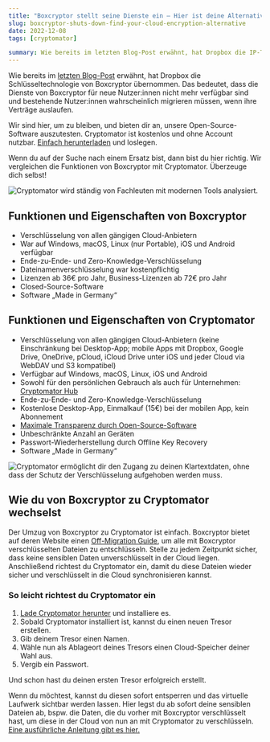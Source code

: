 ```yaml
---
title: "Boxcryptor stellt seine Dienste ein – Hier ist deine Alternative"
slug: boxcryptor-shuts-down-find-your-cloud-encryption-alternative
date: 2022-12-08
tags: [cryptomator]

summary: Wie bereits im letzten Blog-Post erwähnt, hat Dropbox die IP-Technologie von Boxcryptor übernommen. Das bedeutet, dass die Dienste von Boxcryptor für neue Nutzer:innen nicht mehr verfügbar sind und bestehende Nutzer:innen wahrscheinlich migrieren müssen, wenn ihre Verträge auslaufen.
---
```

Wie bereits im [letzten Blog-Post](/de/blog/2022/11/30/congratulations-boxcryptor-dropbox/) erwähnt, hat Dropbox die Schlüsseltechnologie von Boxcryptor übernommen. Das bedeutet, dass die Dienste von Boxcryptor für neue Nutzer:innen nicht mehr verfügbar sind und bestehende Nutzer:innen wahrscheinlich migrieren müssen, wenn ihre Verträge auslaufen.

Wir sind hier, um zu bleiben, und bieten dir an, unsere Open-Source-Software auszutesten. Cryptomator ist kostenlos und ohne Account nutzbar. [Einfach herunterladen](/de/downloads/) und loslegen.

Wenn du auf der Suche nach einem Ersatz bist, dann bist du hier richtig. Wir vergleichen die Funktionen von Boxcryptor mit Cryptomator. Überzeuge dich selbst!

<img class="inline-block" src="/img/boxcryptor-alternative/cryptobot-analysis.png" srcset="/img/boxcryptor-alternative/cryptobot-analysis.png 1x, /img/boxcryptor-alternative/cryptobot-analysis@2x.png 2x" alt="Cryptomator wird ständig von Fachleuten mit modernen Tools analysiert." />

## Funktionen und Eigenschaften von Boxcryptor

- Verschlüsselung von allen gängigen Cloud-Anbietern
- War auf Windows, macOS, Linux (nur Portable), iOS und Android verfügbar
- Ende-zu-Ende- und Zero-Knowledge-Verschlüsselung
- Dateinamenverschlüsselung war kostenpflichtig
- Lizenzen ab 36€ pro Jahr, Business-Lizenzen ab 72€ pro Jahr
- Closed-Source-Software
- Software „Made in Germany“

## Funktionen und Eigenschaften von Cryptomator

- Verschlüsselung von allen gängigen Cloud-Anbietern (keine Einschränkung bei Desktop-App; mobile Apps mit Dropbox, Google Drive, OneDrive, pCloud, iCloud Drive unter iOS und jeder Cloud via WebDAV und S3 kompatibel)
- Verfügbar auf Windows, macOS, Linux, iOS und Android
- Sowohl für den persönlichen Gebrauch als auch für Unternehmen: [Cryptomator Hub](/de/hub/)
- Ende-zu-Ende- und Zero-Knowledge-Verschlüsselung
- Kostenlose Desktop-App, Einmalkauf (15€) bei der mobilen App, kein Abonnement
- [Maximale Transparenz durch Open-Source-Software](/de/open-source/)
- Unbeschränkte Anzahl an Geräten
- Passwort-Wiederherstellung durch Offline Key Recovery
- Software „Made in Germany“

<img class="inline-block" src="/img/encrypt-dropbox/cryptobot-unlocking-vault.png" srcset="/img/encrypt-dropbox/cryptobot-unlocking-vault.png 1x, /img/encrypt-dropbox/cryptobot-unlocking-vault@2x.png 2x" alt="Cryptomator ermöglicht dir den Zugang zu deinen Klartextdaten, ohne dass der Schutz der Verschlüsselung aufgehoben werden muss." />

## Wie du von Boxcryptor zu Cryptomator wechselst

Der Umzug von Boxcryptor zu Cryptomator ist einfach. Boxcryptor bietet auf deren Website einen [Off-Migration Guide](https://support.boxcryptor.com/de/help/faq-and-troubleshooting/#migration-guide), um alle mit Boxcryptor verschlüsselten Dateien zu entschlüsseln. Stelle zu jedem Zeitpunkt sicher, dass keine sensiblen Daten unverschlüsselt in der Cloud liegen. Anschließend richtest du Cryptomator ein, damit du diese Dateien wieder sicher und verschlüsselt in die Cloud synchronisieren kannst.

### So leicht richtest du Cryptomator ein

1. [Lade Cryptomator herunter](/de/downloads/) und installiere es.
2. Sobald Cryptomator installiert ist, kannst du einen neuen Tresor erstellen.
3. Gib deinem Tresor einen Namen.
4. Wähle nun als Ablageort deines Tresors einen Cloud-Speicher deiner Wahl aus.
5. Vergib ein Passwort.

Und schon hast du deinen ersten Tresor erfolgreich erstellt.

Wenn du möchtest, kannst du diesen sofort entsperren und das virtuelle Laufwerk sichtbar werden lassen. Hier legst du ab sofort deine sensiblen Dateien ab, bspw. die Daten, die du vorher mit Boxcryptor verschlüsselt hast, um diese in der Cloud von nun an mit Cryptomator zu verschlüsseln. [Eine ausführliche Anleitung gibt es hier.](https://docs.cryptomator.org/en/latest/desktop/adding-vaults/)
